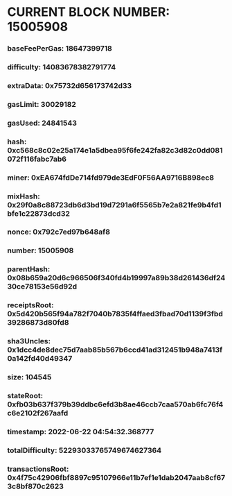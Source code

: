 # CURRENT BLOCK NUMBER: 15005908

### baseFeePerGas: 18647399718
### difficulty: 14083678382791774
### extraData: 0x75732d656173742d33
### gasLimit: 30029182
### gasUsed: 24841543
### hash: 0xc568c8c02e25a174e1a5dbea95f6fe242fa82c3d82c0dd081072f116fabc7ab6
### miner: 0xEA674fdDe714fd979de3EdF0F56AA9716B898ec8
### mixHash: 0x29f0a8c88723db6d3bd19d7291a6f5565b7e2a821fe9b4fd1bfe1c22873dcd32
### nonce: 0x792c7ed97b648af8
### number: 15005908
### parentHash: 0x08b659a20d6c966506f340fd4b19997a89b38d261436df2430ce78153e56d92d
### receiptsRoot: 0x5d420b565f94a782f7040b7835f4ffaed3fbad70d1139f3fbd39286873d80fd8
### sha3Uncles: 0x1dcc4de8dec75d7aab85b567b6ccd41ad312451b948a7413f0a142fd40d49347
### size: 104545
### stateRoot: 0xfb03b637f379b39ddbc6efd3b8ae46ccb7caa570ab6fc76f4c6e2102f267aafd
### timestamp: 2022-06-22 04:54:32.368777
### totalDifficulty: 52293033765749674627364
### transactionsRoot: 0x4f75c42906fbf8897c95107966e11b7ef1e1dab2047aab8cf673c8bf870c2623
